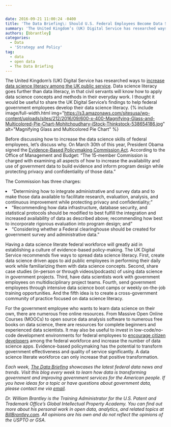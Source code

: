 ```yaml
---


date: 2016-09-21 11:00:24 -0400
title: 'The Data Briefing\: Should U.S. Federal Employees Become Data Science Literate?'
summary: 'The United Kingdom’s (UK) Digital Service has researched ways to increase data science literacy among the UK public service. Data science literacy goes further than data literacy, in that civil servants will know how to apply data science concepts and methods in their everyday work. I thought it would be useful to share the UK'
authors: [bbrantley]
categories:
  - Data
  - 'Strategy and Policy'
tag:
  - data
  - open data
  - The Data Briefing
---
```


The United Kingdom’s  (UK) Digital Service has researched ways to [increase data science literacy among the UK public service](https://data.blog.gov.uk/2016/09/02/ideas-to-help-civil-servants-to-understand-the-opportunities-of-data/). Data science literacy goes further than data literacy, in that civil servants will know how to apply data science concepts and methods in their everyday work. I thought it would be useful to share the UK Digital Service’s  findings to help federal government employees develop their data science literacy. 
{% include image/full-width.html img="https://s3.amazonaws.com/sitesusa/wp-content/uploads/sites/212/2016/09/600-x-400-Magnifying-Glass-and-Multicolored-Pie-Chart-Mohitchoudhary-iStock-Thinkstock-538654186.jpg" alt="Magnifying Glass and Multicolored Pie Chart" %} 

Before discussing how to increase the data science skills of federal employees, let’s  discuss why. On March 30th of this year, President Obama signed the [Evidence-Based Policymaking Commission Act](https://www.whitehouse.gov/omb/management/commission_evidence). According to the Office of Management and Budget: “The 15-member Commission is charged with examining all aspects of how to increase the availability and use of government data to build evidence and inform program design while protecting privacy and confidentiality of those data.”

The Commission has three charges:

<li style="font-weight: 400">
  “Determining how to integrate administrative and survey data and to make those data available to facilitate research, evaluation, analysis, and continuous improvement while protecting privacy and confidentiality;”
</li>
<li style="font-weight: 400">
  “Recommending how data infrastructure, database security, and statistical protocols should be modified to best fulfill the integration and increased availability of data as described above; recommending how best to incorporate rigorous evaluation into program design; and”
</li>
<li style="font-weight: 400">
  “Considering whether a Federal clearinghouse should be created for government survey and administrative data.”
</li>

Having a data science literate federal workforce will greatly aid in establishing a culture of evidence-based policy-making. The UK Digital Service recommends five ways to spread data science literacy. First, create data science driven apps to aid public employees in performing their daily work while familiarizing them with data science concepts. Second, share case studies (in-person or through videos/podcasts) of using data science in government projects. Third, have data scientists work with government employees on multidisciplinary project teams. Fourth, send government employees through intensive data science boot camps or weekly on-the-job training opportunities. And the fifth idea is to create a cross-government community of practice focused on data science literacy.

For the government employee who wants to learn data science on their own, there are numerous free online resources. From Massive Open Online Courses (MOOCs) to open source data analysis software to numerous free books on data science, there are resources for complete beginners and experienced data scientists. It may also be useful to invest in low-code/no-code development environments for federal employees to [encourage citizen developers](http://www.forbes.com/sites/jasonbloomberg/2016/05/16/citizen-developers-low-code-is-now-enterprise-class/) among the federal workforce and increase the number of data science apps. Evidence-based policymaking has the potential to transform government effectiveness and quality of service significantly. A data science literate workforce can only increase that positive transformation.

_Each week, [The Data Briefing](https://www.WHATEVER/tag/the-data-briefing/) showcases the latest federal data news and trends. Visit this blog every week to learn how data is transforming government and improving government services for the American people. If you have ideas for a topic or have questions about government data, please contact me via [email](mailto:bill@billbrantley.com)._

_Dr. William Brantley is the Training Administrator for the U.S. Patent and Trademark Office’s  Global Intellectual Property Academy. You can find out more about his personal work in open data, analytics, and related topics at [BillBrantley.com](http://billbrantley.com/). All opinions are his own and do not reflect the opinions of the USPTO or GSA._